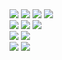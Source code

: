 <div>

<img src="https://img.shields.io/badge/springboot-6DB33F?style=flat&logo=springboot&logoColor=white"/>

<img src="https://img.shields.io/badge/hibernate-59666CF?style=flat&logo=hibernate&logoColor=white"/>

<img src="https://img.shields.io/badge/mysql-4479A1?style=flat&logo=mysql&logoColor=white"/>

<img src="https://img.shields.io/badge/docker-2496ED?style=flat&logo=docker&logoColor=white"/>

<br>

<img src="https://img.shields.io/badge/amazonaws-232F3E?style=flat&logo=amazonaws&logoColor=white"/>

<img src="https://img.shields.io/badge/intellijidea-000000?style=flat&logo=intellijidea&logoColor=white"/>

<img src="https://img.shields.io/badge/macos-000000?style=flat&logo=macos&logoColor=white"/>

<br>

<img src="https://img.shields.io/badge/vuedotjs-4FC08D?style=flat&logo=vuedotjs&logoColor=white"/>

<img src="https://img.shields.io/badge/react-61DAFB?style=flat&logo=react&logoColor=white"/>

<br>

<img src="https://img.shields.io/badge/reactivex-B7178C?style=flat&logo=reactivex&logoColor=white"/>

<img src="https://img.shields.io/badge/swift-F05138?style=flat&logo=swift&logoColor=white"/>


</div>



<!--
**newkayak12/newkayak12** is a ✨ _special_ ✨ repository because its `README.md` (this file) appears on your GitHub profile.

Here are some ideas to get you started:

- 🔭 I’m currently working on ...
- 🌱 I’m currently learning ...
- 👯 I’m looking to collaborate on ...
- 🤔 I’m looking for help with ...
- 💬 Ask me about ...
- 📫 How to reach me: ...
- 😄 Pronouns: ...
- ⚡ Fun fact: ...
-->
